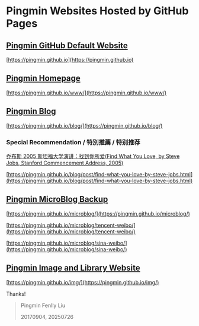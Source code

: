 # Pingmin Websites Hosted by GitHub Pages

## [Pingmin GitHub Default Website](https://pingmin.github.io)

[https://pingmin.github.io](https://pingmin.github.io)

## [Pingmin Homepage](https://pingmin.github.io/www/)

[https://pingmin.github.io/www/](https://pingmin.github.io/www/)

## [Pingmin Blog](https://pingmin.github.io/blog/)

[https://pingmin.github.io/blog/](https://pingmin.github.io/blog/)

### Special Recommendation / 特別推薦 / 特别推荐

[乔布斯 2005 斯坦福大学演讲：找到你所爱(Find What You Love, by Steve Jobs, Stanford Commencement Address, 2005)](https://pingmin.github.io/blog/post/find-what-you-love-by-steve-jobs.html "乔布斯 2005 斯坦福大学演讲：找到你所爱(Find What You Love, by Steve Jobs, Stanford Commencement Address, 2005)")

[https://pingmin.github.io/blog/post/find-what-you-love-by-steve-jobs.html](https://pingmin.github.io/blog/post/find-what-you-love-by-steve-jobs.html)

## [Pingmin MicroBlog Backup](https://pingmin.github.io/microblog/)

[https://pingmin.github.io/microblog/](https://pingmin.github.io/microblog/)

[https://pingmin.github.io/microblog/tencent-weibo/](https://pingmin.github.io/microblog/tencent-weibo/)

[https://pingmin.github.io/microblog/sina-weibo/](https://pingmin.github.io/microblog/sina-weibo/)

## [Pingmin Image and Library Website](https://pingmin.github.io/img/)

[https://pingmin.github.io/img/](https://pingmin.github.io/img/)


Thanks!


> Pingmin Fenlly Liu
>
> 20170904, 20250726
